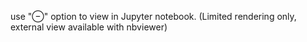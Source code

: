 use "⊖" option to view in Jupyter notebook. (Limited rendering only, external view available with nbviewer)

